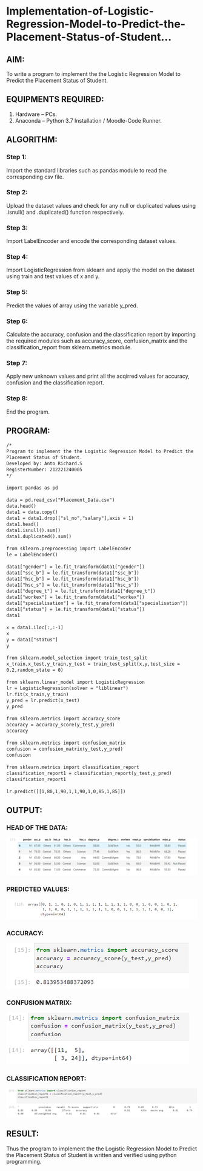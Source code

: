 # Implementation-of-Logistic-Regression-Model-to-Predict-the-Placement-Status-of-Student...

## AIM:
To write a program to implement the the Logistic Regression Model to Predict the Placement Status of Student.

## EQUIPMENTS REQUIRED:
1. Hardware – PCs.
2. Anaconda – Python 3.7 Installation / Moodle-Code Runner.

## ALGORITHM:
### Step 1:
Import the standard libraries such as pandas module to read the corresponding csv file.

### Step 2:
Upload the dataset values and check for any null or duplicated values using .isnull() and .duplicated() function respectively.

### Step 3:
Import LabelEncoder and encode the corresponding dataset values.

### Step 4:
Import LogisticRegression from sklearn and apply the model on the dataset using train and test values of x and y.

### Step 5:
Predict the values of array using the variable y_pred.

### Step 6:
Calculate the accuracy, confusion and the classification report by importing the required modules such as accuracy_score, confusion_matrix and the classification_report from sklearn.metrics module.

### Step 7:
Apply new unknown values and print all the acqirred values for accuracy, confusion and the classification report.

### Step 8:
End the program.

## PROGRAM:
```
/*
Program to implement the the Logistic Regression Model to Predict the Placement Status of Student.
Developed by: Anto Richard.S
RegisterNumber: 212221240005
*/

import pandas as pd

data = pd.read_csv("Placement_Data.csv")
data.head()
data1 = data.copy()
data1 = data1.drop(["sl_no","salary"],axis = 1)
data1.head()
data1.isnull().sum()
data1.duplicated().sum()

from sklearn.preprocessing import LabelEncoder
le = LabelEncoder()

data1["gender"] = le.fit_transform(data1["gender"])
data1["ssc_b"] = le.fit_transform(data1["ssc_b"])
data1["hsc_b"] = le.fit_transform(data1["hsc_b"])
data1["hsc_s"] = le.fit_transform(data1["hsc_s"])
data1["degree_t"] = le.fit_transform(data1["degree_t"])
data1["workex"] = le.fit_transform(data1["workex"])
data1["specialisation"] = le.fit_transform(data1["specialisation"])
data1["status"] = le.fit_transform(data1["status"])
data1

x = data1.iloc[:,:-1]
x
y = data1["status"]
y

from sklearn.model_selection import train_test_split
x_train,x_test,y_train,y_test = train_test_split(x,y,test_size = 0.2,random_state = 0)

from sklearn.linear_model import LogisticRegression
lr = LogisticRegression(solver = "liblinear")
lr.fit(x_train,y_train)
y_pred = lr.predict(x_test)
y_pred

from sklearn.metrics import accuracy_score
accuracy = accuracy_score(y_test,y_pred)
accuracy

from sklearn.metrics import confusion_matrix
confusion = confusion_matrix(y_test,y_pred)
confusion

from sklearn.metrics import classification_report
classification_report1 = classification_report(y_test,y_pred)
classification_report1

lr.predict([[1,80,1,90,1,1,90,1,0,85,1,85]])

```

## OUTPUT:

### HEAD OF THE DATA:
![the Logistic Regression Model to Predict the Placement Status of Student](out1.png)

### PREDICTED VALUES:
![the Logistic Regression Model to Predict the Placement Status of Student](out2.png)

### ACCURACY:
![the Logistic Regression Model to Predict the Placement Status of Student](out3.png)

### CONFUSION MATRIX:
![the Logistic Regression Model to Predict the Placement Status of Student](out4.png)

### CLASSIFICATION REPORT:
![the Logistic Regression Model to Predict the Placement Status of Student](out5.png)


## RESULT:
Thus the program to implement the the Logistic Regression Model to Predict the Placement Status of Student is written and verified using python programming.
